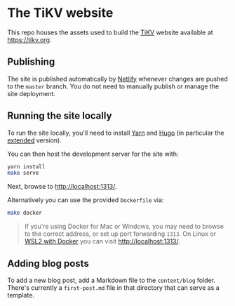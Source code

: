 # The TiKV website

This repo houses the assets used to build the [TiKV](https://github.com/tikv/tikv) website available at https://tikv.org.

## Publishing

The site is published automatically by [Netlify](https://netlify.com) whenever changes are pushed to the `master` branch. You do not need to manually publish or manage the site deployment.

## Running the site locally

To run the site locally, you'll need to install [Yarn](https://yarnpkg.com) and [Hugo](https://gohugo.io) (in particular the [extended](https://gohugo.io/getting-started/installing/) version).

You can then host the development server for the site with:

```bash
yarn install
make serve
```

Next, browse to [http://localhost:1313/](http://localhost:1313/).

Alternatively you can use the provided `Dockerfile` via:

```bash
make docker
```

> If you're using Docker for Mac or Windows, you may need to browse to the correct address, or set up port forwarding `1313`. On Linux or [WSL2 with Docker](https://hoverbear.org/blog/getting-the-most-out-of-wsl/#get-systemd-functional) you can visit [http://localhost:1313/](http://localhost:1313/).

## Adding blog posts

To add a new blog post, add a Markdown file to the `content/blog` folder. There's currently a `first-post.md` file in that directory that can serve as a template.
